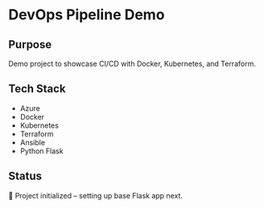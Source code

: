 # DevOps Pipeline Demo

## Purpose
Demo project to showcase CI/CD with Docker, Kubernetes, and Terraform.

## Tech Stack
- Azure
- Docker
- Kubernetes
- Terraform
- Ansible
- Python Flask

## Status
🚀 Project initialized – setting up base Flask app next.
